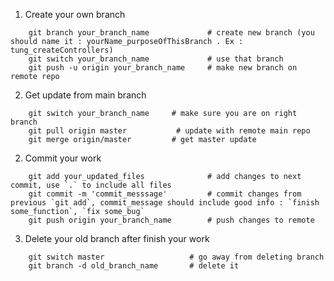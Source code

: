 1. Create your own branch
```Console
    git branch your_branch_name             # create new branch (you should name it : yourName_purposeOfThisBranch . Ex : tung_createControllers)
    git switch your_branch_name             # use that branch 
    git push -u origin your_branch_name     # make new branch on remote repo
```
 2. Get update from main branch
```Console
    git switch your_branch_name     # make sure you are on right branch 
    git pull origin master           # update with remote main repo
    git merge origin/master         # get master update
```
 2. Commit your work    
```Console
    git add your_updated_files              # add changes to next commit, use `.` to include all files  
    git commit -m 'commit_messsage'         # commit changes from previous `git add`, commit_message should include good info : `finish some_function`, `fix some_bug`
    git push origin your_branch_name        # push changes to remote
```
 3. Delete your old branch after finish your work
```Console
    git switch master                   # go away from deleting branch
    git branch -d old_branch_name       # delete it
```
